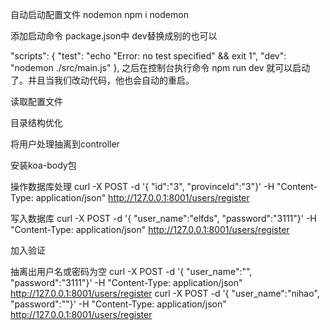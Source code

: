 自动启动配置文件 nodemon
npm i nodemon

添加启动命令
package.json中  dev替换成别的也可以

"scripts": {
    "test": "echo \"Error: no test specified\" &amp;&amp; exit 1",
    "dev": "nodemon ./src/main.js"
  },
之后在控制台执行命令 npm run dev 就可以启动了。并且当我们改动代码，他也会自动的重启。


读取配置文件


目录结构优化

将用户处理抽离到controller

安装koa-body包

操作数据库处理
curl -X POST -d '{ "id":"3", "provinceId":"3"}' -H "Content-Type: application/json" http://127.0.0.1:8001/users/register

写入数据库
curl -X POST -d '{ "user_name":"elfds", "password":"3111"}' -H "Content-Type: application/json" http://127.0.0.1:8001/users/register


加入验证


抽离出用户名或密码为空
curl -X POST -d '{ "user_name":"", "password":"3111"}' -H "Content-Type: application/json" http://127.0.0.1:8001/users/register
curl -X POST -d '{ "user_name":"nihao", "password":""}' -H "Content-Type: application/json" http://127.0.0.1:8001/users/register


